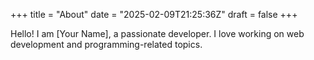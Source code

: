 +++
title = "About"
date = "2025-02-09T21:25:36Z"
draft = false
+++

Hello! I am [Your Name], a passionate developer. I love working on web development and programming-related topics.
